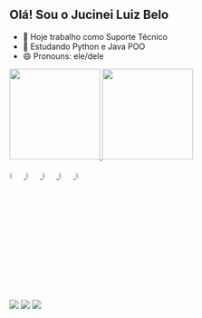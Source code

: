 ## Olá! Sou o Jucinei Luiz Belo

- 🔭 Hoje trabalho como Suporte Técnico 
- 🌱 Estudando Python e Java POO
- 😄 Pronouns: ele/dele

<div>
<a href="https://github.com/jucineibelo">
<img height="160em" src="https://github-readme-stats.vercel.app/api?username=jucineibelo&amp;show_icons=true&amp;theme=dark&amp;include_all_commits=true&amp;count_private=true" style="max-width: 100%;">
<img height="160em" src="https://github-readme-stats.vercel.app/api/top-langs/?username=jucineibelo&amp;layout=compact&amp;langs_count=7&amp;theme=dark" style="max-width: 100%;">
</div>

<div style="display in line_block"><br>
<img width="5%" src="https://cdn.jsdelivr.net/gh/devicons/devicon/icons/html5/html5-original-wordmark.svg" />   
<img width="5%" src="https://cdn.jsdelivr.net/gh/devicons/devicon/icons/css3/css3-original-wordmark.svg" /> 
<img width="5%" src="https://cdn.jsdelivr.net/gh/devicons/devicon/icons/javascript/javascript-plain.svg" />
<img width="5%" src="https://cdn.jsdelivr.net/gh/devicons/devicon/icons/python/python-original.svg" />
<img width="5%" src="https://cdn.jsdelivr.net/gh/devicons/devicon/icons/java/java-original.svg" />

##
<div>
<a href="mailto:jucineibelo@gmail.com"><img src="https://img.shields.io/badge/-Gmail-%23333?style=for-the-badge&amp;logo=gmail&amp;logoColor=white"></a>
<a href="https://www.linkedin.com/in/jucinei-belo/" rel="nofollow"><img src="https://img.shields.io/badge/-LinkedIn-%230077B5?style=for-the-badge&amp;logo=linkedin&amp;logoColor=white"></a>
<a href="https://www.instagram.com/jucineibelo/" rel="nofollow"><img src="https://img.shields.io/badge/-Instagram-%23E4405F?style=for-the-badge&amp;logo=instagram&amp;logoColor=white"></a>
</div>



          
          
